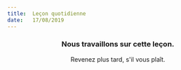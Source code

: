 ```yaml
---
title:  Leçon quotidienne
date:   17/08/2019
---
```


### <center>Nous travaillons sur cette leçon.</center>
<center>Revenez plus tard, s'il vous plaît.</center>